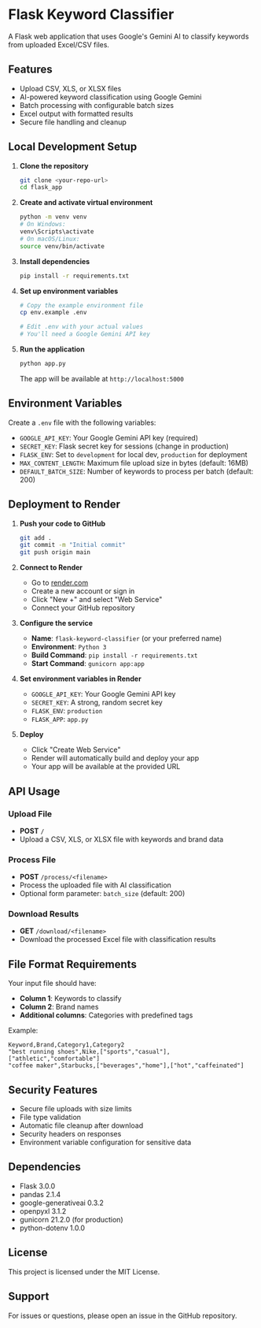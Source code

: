 # Flask Keyword Classifier

A Flask web application that uses Google's Gemini AI to classify keywords from uploaded Excel/CSV files.

## Features

- Upload CSV, XLS, or XLSX files
- AI-powered keyword classification using Google Gemini
- Batch processing with configurable batch sizes
- Excel output with formatted results
- Secure file handling and cleanup

## Local Development Setup

1. **Clone the repository**
   ```bash
   git clone <your-repo-url>
   cd flask_app
   ```

2. **Create and activate virtual environment**
   ```bash
   python -m venv venv
   # On Windows:
   venv\Scripts\activate
   # On macOS/Linux:
   source venv/bin/activate
   ```

3. **Install dependencies**
   ```bash
   pip install -r requirements.txt
   ```

4. **Set up environment variables**
   ```bash
   # Copy the example environment file
   cp env.example .env
   
   # Edit .env with your actual values
   # You'll need a Google Gemini API key
   ```

5. **Run the application**
   ```bash
   python app.py
   ```

   The app will be available at `http://localhost:5000`

## Environment Variables

Create a `.env` file with the following variables:

- `GOOGLE_API_KEY`: Your Google Gemini API key (required)
- `SECRET_KEY`: Flask secret key for sessions (change in production)
- `FLASK_ENV`: Set to `development` for local dev, `production` for deployment
- `MAX_CONTENT_LENGTH`: Maximum file upload size in bytes (default: 16MB)
- `DEFAULT_BATCH_SIZE`: Number of keywords to process per batch (default: 200)

## Deployment to Render

1. **Push your code to GitHub**
   ```bash
   git add .
   git commit -m "Initial commit"
   git push origin main
   ```

2. **Connect to Render**
   - Go to [render.com](https://render.com)
   - Create a new account or sign in
   - Click "New +" and select "Web Service"
   - Connect your GitHub repository

3. **Configure the service**
   - **Name**: `flask-keyword-classifier` (or your preferred name)
   - **Environment**: `Python 3`
   - **Build Command**: `pip install -r requirements.txt`
   - **Start Command**: `gunicorn app:app`

4. **Set environment variables in Render**
   - `GOOGLE_API_KEY`: Your Google Gemini API key
   - `SECRET_KEY`: A strong, random secret key
   - `FLASK_ENV`: `production`
   - `FLASK_APP`: `app.py`

5. **Deploy**
   - Click "Create Web Service"
   - Render will automatically build and deploy your app
   - Your app will be available at the provided URL

## API Usage

### Upload File
- **POST** `/`
- Upload a CSV, XLS, or XLSX file with keywords and brand data

### Process File
- **POST** `/process/<filename>`
- Process the uploaded file with AI classification
- Optional form parameter: `batch_size` (default: 200)

### Download Results
- **GET** `/download/<filename>`
- Download the processed Excel file with classification results

## File Format Requirements

Your input file should have:
- **Column 1**: Keywords to classify
- **Column 2**: Brand names
- **Additional columns**: Categories with predefined tags

Example:
```
Keyword,Brand,Category1,Category2
"best running shoes",Nike,["sports","casual"],["athletic","comfortable"]
"coffee maker",Starbucks,["beverages","home"],["hot","caffeinated"]
```

## Security Features

- Secure file uploads with size limits
- File type validation
- Automatic file cleanup after download
- Security headers on responses
- Environment variable configuration for sensitive data

## Dependencies

- Flask 3.0.0
- pandas 2.1.4
- google-generativeai 0.3.2
- openpyxl 3.1.2
- gunicorn 21.2.0 (for production)
- python-dotenv 1.0.0

## License

This project is licensed under the MIT License.

## Support

For issues or questions, please open an issue in the GitHub repository.
